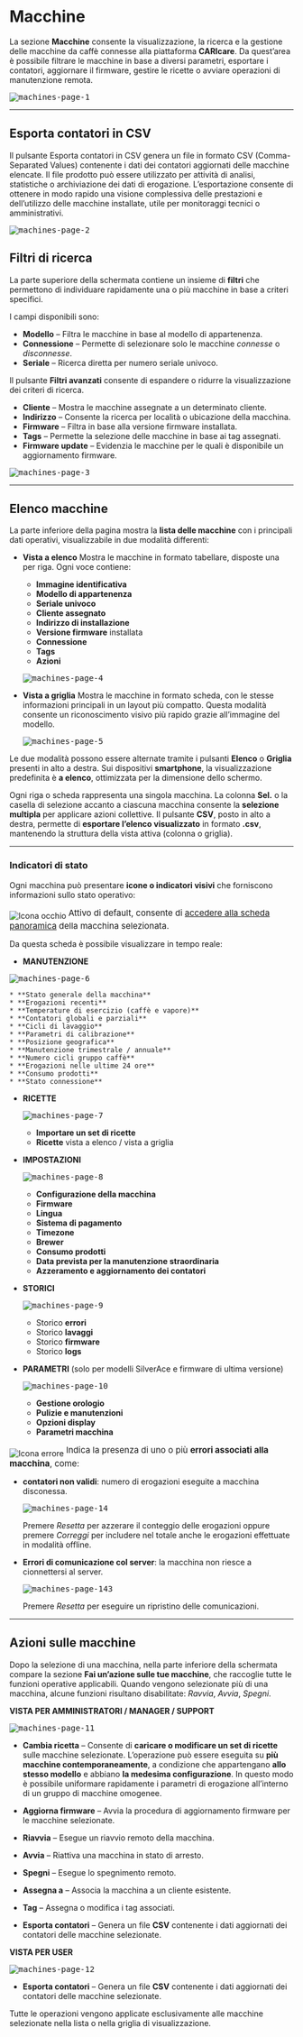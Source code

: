 # Macchine

La sezione **Macchine** consente la visualizzazione, la ricerca e la gestione delle macchine da caffè connesse alla piattaforma **CARIcare**.
Da quest’area è possibile filtrare le macchine in base a diversi parametri, esportare i contatori, aggiornare il firmware, gestire le ricette o avviare operazioni di manutenzione remota.

<kbd>![machines-page-1](_images/machines-page-1.png)</kbd>

---

## Esporta contatori in CSV

Il pulsante Esporta contatori in CSV genera un file in formato CSV (Comma-Separated Values) contenente i dati dei contatori aggiornati delle macchine elencate.
Il file prodotto può essere utilizzato per attività di analisi, statistiche o archiviazione dei dati di erogazione.
L’esportazione consente di ottenere in modo rapido una visione complessiva delle prestazioni e dell’utilizzo delle macchine installate, utile per monitoraggi tecnici o amministrativi.

<kbd>![machines-page-2](_images/machines-page-2.png)</kbd>

## Filtri di ricerca

La parte superiore della schermata contiene un insieme di **filtri** che permettono di individuare rapidamente una o più macchine in base a criteri specifici.

I campi disponibili sono:

* **Modello** – Filtra le macchine in base al modello di appartenenza.
* **Connessione** – Permette di selezionare solo le macchine *connesse* o *disconnesse*.
* **Seriale** – Ricerca diretta per numero seriale univoco.

Il pulsante **Filtri avanzati** consente di espandere o ridurre la visualizzazione dei criteri di ricerca.


* **Cliente** – Mostra le macchine assegnate a un determinato cliente.
* **Indirizzo** – Consente la ricerca per località o ubicazione della macchina.
* **Firmware** – Filtra in base alla versione firmware installata.
* **Tags** – Permette la selezione delle macchine in base ai tag assegnati.
* **Firmware update** – Evidenzia le macchine per le quali è disponibile un aggiornamento firmware.


<kbd>![machines-page-3](_images/machines-page-3.png)</kbd>

---

## Elenco macchine

La parte inferiore della pagina mostra la **lista delle macchine** con i principali dati operativi, visualizzabile in due modalità differenti:

* **Vista a elenco**
  Mostra le macchine in formato tabellare, disposte una per riga.
  Ogni voce contiene:

  * **Immagine identificativa**
  * **Modello di appartenenza**
  * **Seriale univoco**
  * **Cliente assegnato**
  * **Indirizzo di installazione**
  * **Versione firmware** installata
  * **Connessione**
  * **Tags**
  * **Azioni**

  <kbd>![machines-page-4](_images/machines-page-4.png)</kbd>

* **Vista a griglia**
  Mostra le macchine in formato scheda, con le stesse informazioni principali in un layout più compatto.
  Questa modalità consente un riconoscimento visivo più rapido grazie all’immagine del modello.

  <kbd>![machines-page-5](_images/machines-page-5.png)</kbd>

Le due modalità possono essere alternate tramite i pulsanti **Elenco** o **Griglia** presenti in alto a destra.
Sui dispositivi **smartphone**, la visualizzazione predefinita è **a elenco**, ottimizzata per la dimensione dello schermo.


Ogni riga o scheda rappresenta una singola macchina.
La colonna **Sel.** o la casella di selezione accanto a ciascuna macchina consente la **selezione multipla** per applicare azioni collettive.
Il pulsante **CSV**, posto in alto a destra, permette di **esportare l’elenco visualizzato** in formato **.csv**, mantenendo la struttura della vista attiva (colonna o griglia).

---

### Indicatori di stato

Ogni macchina può presentare **icone o indicatori visivi** che forniscono informazioni sullo stato operativo:

![Icona occhio](_images/icona-occhio.png) <sup style='font-size:15px'>Attivo di default, consente di [accedere alla scheda panoramica](docs-it/machine.md) della macchina selezionata.<sup>
  
  Da questa scheda è possibile visualizzare in tempo reale:

  * **MANUTENZIONE**

  <kbd>![machines-page-6](_images/machines-page-6.png)</kbd>

    * **Stato generale della macchina**
    * **Erogazioni recenti**
    * **Temperature di esercizio (caffè e vapore)**
    * **Contatori globali e parziali**
    * **Cicli di lavaggio**
    * **Parametri di calibrazione**
    * **Posizione geografica**
    * **Manutenzione trimestrale / annuale**
    * **Numero cicli gruppo caffè**
    * **Erogazioni nelle ultime 24 ore**
    * **Consumo prodotti**
    * **Stato connessione**
* **RICETTE**

  <kbd>![machines-page-7](_images/machines-page-7.png)</kbd>

    * **Importare un set di ricette**
    * **Ricette** vista a elenco / vista a griglia

* **IMPOSTAZIONI**

  <kbd>![machines-page-8](_images/machines-page-8.png)</kbd>

    * **Configurazione della macchina**
    * **Firmware**
    * **Lingua**
    * **Sistema di pagamento**
    * **Timezone**
    * **Brewer**
    * **Consumo prodotti**
    * **Data prevista per la manutenzione straordinaria**
    * **Azzeramento e aggiornamento dei contatori**
* **STORICI**

  <kbd>![machines-page-9](_images/machines-page-9.png)</kbd>

    * Storico **errori**
    * Storico **lavaggi**
    * Storico **firmware**
    * Storico **logs**


* **PARAMETRI** (solo per modelli SilverAce e firmware di ultima versione)

  <kbd>![machines-page-10](_images/machines-page-10.png)</kbd>

    * **Gestione orologio**
    * **Pulizie e manutenzioni**
    * **Opzioni display**
    * **Parametri macchina**



![Icona errore](_images/icona-errore.png) <sup style='font-size:15px'>Indica la presenza di uno o più **errori associati alla macchina**, come:

  * **contatori non validi**: numero di erogazioni eseguite a macchina disconessa.

    <kbd>![machines-page-14](_images/machines-page-14.png)</kbd>

    Premere *Resetta* per azzerare il conteggio delle erogazioni oppure premere *Correggi* per includere nel totale anche le erogazioni effettuate in modalità offline.
  
  * **Errori di comunicazione col server**: la macchina non riesce a cionnettersi al server.

    <kbd>![machines-page-143](_images/machines-page-13.png)</kbd>

    Premere *Resetta* per eseguire un ripristino delle comunicazioni.


---

## Azioni sulle macchine

Dopo la selezione di una macchina, nella parte inferiore della schermata compare la sezione **Fai un’azione sulle tue macchine**, che raccoglie tutte le funzioni operative applicabili. Quando vengono selezionate più di una macchina, alcune funzioni risultano disabilitate: *Ravvia*, *Avvia*, *Spegni*.

**VISTA PER AMMINISTRATORI / MANAGER / SUPPORT**

<kbd>![machines-page-11](_images/machines-page-11.png)</kbd>

* **Cambia ricetta** – Consente di **caricare o modificare un set di ricette** sulle macchine selezionate.
  L’operazione può essere eseguita su **più macchine contemporaneamente**, a condizione che appartengano **allo stesso modello** e abbiano **la medesima configurazione**.
  In questo modo è possibile uniformare rapidamente i parametri di erogazione all’interno di un gruppo di macchine omogenee.

* **Aggiorna firmware** – Avvia la procedura di aggiornamento firmware per le macchine selezionate.

* **Riavvia** – Esegue un riavvio remoto della macchina.

* **Avvia** – Riattiva una macchina in stato di arresto.

* **Spegni** – Esegue lo spegnimento remoto.

* **Assegna a** – Associa la macchina a un cliente esistente.

* **Tag** – Assegna o modifica i tag associati.

* **Esporta contatori** – Genera un file **CSV** contenente i dati aggiornati dei contatori delle macchine selezionate.

**VISTA PER USER**

<kbd>![machines-page-12](_images/machines-page-12.png)</kbd>

* **Esporta contatori** – Genera un file **CSV** contenente i dati aggiornati dei contatori delle macchine selezionate.

Tutte le operazioni vengono applicate esclusivamente alle macchine selezionate nella lista o nella griglia di visualizzazione.
